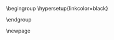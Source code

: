 \begingroup
\hypersetup{linkcolor=black}
<!-- \todototoc
\listoftodos{}

\newpage -->

<!-- \listoffigures -->
<!-- \listoftables -->
\endgroup

\newpage
